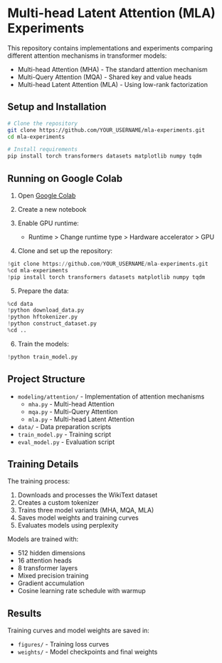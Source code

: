 # Multi-head Latent Attention (MLA) Experiments

This repository contains implementations and experiments comparing different attention mechanisms in transformer models:
- Multi-head Attention (MHA) - The standard attention mechanism
- Multi-Query Attention (MQA) - Shared key and value heads
- Multi-head Latent Attention (MLA) - Using low-rank factorization

## Setup and Installation

```bash
# Clone the repository
git clone https://github.com/YOUR_USERNAME/mla-experiments.git
cd mla-experiments

# Install requirements
pip install torch transformers datasets matplotlib numpy tqdm
```

## Running on Google Colab

1. Open [Google Colab](https://colab.research.google.com)
2. Create a new notebook
3. Enable GPU runtime:
   - Runtime > Change runtime type > Hardware accelerator > GPU

4. Clone and set up the repository:
```python
!git clone https://github.com/YOUR_USERNAME/mla-experiments.git
%cd mla-experiments
!pip install torch transformers datasets matplotlib numpy tqdm
```

5. Prepare the data:
```python
%cd data
!python download_data.py
!python hftokenizer.py
!python construct_dataset.py
%cd ..
```

6. Train the models:
```python
!python train_model.py
```

## Project Structure

- `modeling/attention/` - Implementation of attention mechanisms
  - `mha.py` - Multi-head Attention
  - `mqa.py` - Multi-Query Attention
  - `mla.py` - Multi-head Latent Attention
- `data/` - Data preparation scripts
- `train_model.py` - Training script
- `eval_model.py` - Evaluation script

## Training Details

The training process:
1. Downloads and processes the WikiText dataset
2. Creates a custom tokenizer
3. Trains three model variants (MHA, MQA, MLA)
4. Saves model weights and training curves
5. Evaluates models using perplexity

Models are trained with:
- 512 hidden dimensions
- 16 attention heads
- 8 transformer layers
- Mixed precision training
- Gradient accumulation
- Cosine learning rate schedule with warmup

## Results

Training curves and model weights are saved in:
- `figures/` - Training loss curves
- `weights/` - Model checkpoints and final weights